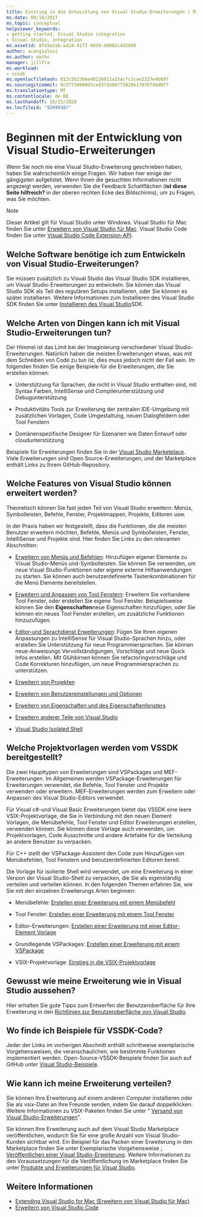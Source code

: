 ```yaml
---
title: Einstieg in die Entwicklung von Visual Studio-Erweiterungen | Microsoft-Dokumentation
ms.date: 09/18/2017
ms.topic: conceptual
helpviewer_keywords:
- getting started, Visual Studio integration
- Visual Studio, integration
ms.assetid: 8fe5e2ab-a424-4173-9d39-dd082c4d58d0
author: acangialosi
ms.author: anthc
manager: jillfra
ms.workload:
- vssdk
ms.openlocfilehash: 812c5b2366e40226011a15acfc1cae2327e4b897
ms.sourcegitcommit: 9c57730000d5ced37d3887f3928b17076f49d0f7
ms.translationtype: MT
ms.contentlocale: de-DE
ms.lasthandoff: 10/15/2020
ms.locfileid: "92099387"
---
```

# <a name="starting-to-develop-visual-studio-extensions"></a>Beginnen mit der Entwicklung von Visual Studio-Erweiterungen

Wenn Sie noch nie eine Visual Studio-Erweiterung geschrieben haben, haben Sie wahrscheinlich einige Fragen. Wir haben hier einige der gängigsten aufgelistet. Wenn Ihnen die gesuchten Informationen nicht angezeigt werden, verwenden Sie die Feedback Schaltflächen (**ist diese Seite hilfreich?** in der oberen rechten Ecke des Bildschirms), um zu Fragen, was Sie möchten.

> [!NOTE]
> Dieser Artikel gilt für Visual Studio unter Windows. Visual Studio für Mac finden Sie unter [Erweitern von Visual Studio für Mac](/visualstudio/mac/extending-visual-studio-mac). Visual Studio Code finden Sie unter [Visual Studio Code Extension-API](https://code.visualstudio.com/api).

## <a name="what-software-do-i-need-to-develop-visual-studio-extensions"></a>Welche Software benötige ich zum Entwickeln von Visual Studio-Erweiterungen?

Sie müssen zusätzlich zu Visual Studio das Visual Studio SDK installieren, um Visual Studio-Erweiterungen zu entwickeln. Sie können das Visual Studio SDK als Teil des regulären Setups installieren, oder Sie können es später installieren. Weitere Informationen zum Installieren des Visual Studio SDK finden Sie unter [Installieren des Visual Studio](../extensibility/installing-the-visual-studio-sdk.md)SDK.

## <a name="what-kinds-of-things-can-i-do-with-visual-studio-extensions"></a>Welche Arten von Dingen kann ich mit Visual Studio-Erweiterungen tun?

Der Himmel ist das Limit bei der Imaginierung verschiedener Visual Studio-Erweiterungen. Natürlich haben die meisten Erweiterungen etwas, was mit dem Schreiben von Code zu tun ist, dies muss jedoch nicht der Fall sein. Im folgenden finden Sie einige Beispiele für die Erweiterungen, die Sie erstellen können:

- Unterstützung für Sprachen, die nicht in Visual Studio enthalten sind, mit Syntax Farben, IntelliSense und Compilerunterstützung und Debugunterstützung

- Produktivitäts Tools zur Erweiterung der zentralen IDE-Umgebung mit zusätzlichen Vorlagen, Code Umgestaltung, neuen Dialogfeldern oder Tool Fenstern

- Domänenspezifische Designer für Szenarien wie Daten Entwurf oder cloudunterstützung

Beispiele für Erweiterungen finden Sie in der [Visual Studio Marketplace](https://marketplace.visualstudio.com/vs). Viele Erweiterungen sind Open Source-Erweiterungen, und der Marketplace enthält Links zu Ihrem GitHub-Repository.

## <a name="which-visual-studio-features-can-i-extend"></a>Welche Features von Visual Studio können erweitert werden?

Theoretisch können Sie fast jeden Teil von Visual Studio erweitern: Menüs, Symbolleisten, Befehle, Fenster, Projektmappen, Projekte, Editoren usw.

In der Praxis haben wir festgestellt, dass die Funktionen, die die meisten Benutzer erweitern möchten, Befehle, Menüs und Symbolleisten, Fenster, IntelliSense und Projekte sind. Hier finden Sie Links zu den relevanten Abschnitten:

- [Erweitern von Menüs und Befehlen](../extensibility/extending-menus-and-commands.md): Hinzufügen eigener Elemente zu Visual Studio-Menüs und-Symbolleisten. Sie können Sie verwenden, um neue Visual Studio-Funktionen oder eigene externe Hilfsanwendungen zu starten. Sie können auch benutzerdefinierte Tastenkombinationen für die Menü Elemente bereitstellen.

- [Erweitern und Anpassen von Tool Fenstern](../extensibility/extending-and-customizing-tool-windows.md): Erweitern Sie vorhandene Tool Fenster, oder erstellen Sie eigene Tool Fenster. Beispielsweise können Sie den **Eigenschaften**neue Eigenschaften hinzufügen, oder Sie können ein neues Tool Fenster erstellen, um zusätzliche Funktionen hinzuzufügen.

- [Editor-und Sprachdienst Erweiterungen](../extensibility/editor-and-language-service-extensions.md): Fügen Sie Ihren eigenen Anpassungen zu IntelliSense für Visual Studio-Sprachen hinzu, oder erstellen Sie Unterstützung für neue Programmiersprachen. Sie können neue-Anweisungs Vervollständigungen, Vorschläge und neue Quick Infos erstellen. Mit Glühbirnen können Sie refactoringvorschläge und Code Korrekturen hinzufügen, um neue Programmiersprachen zu unterstützen.

- [Erweitern von Projekten](../extensibility/extending-projects.md)

- [Erweitern von Benutzereinstellungen und Optionen](../extensibility/extending-user-settings-and-options.md)

- [Erweitern von Eigenschaften und des Eigenschaftenfensters](../extensibility/extending-properties-and-the-property-window.md)

- [Erweitern anderer Teile von Visual Studio](../extensibility/extending-other-parts-of-visual-studio.md)

- [Visual Studio Isolated Shell](https://visualstudio.microsoft.com/vs/older-downloads/isolated-shell/)

## <a name="what-project-templates-are-provided-by-the-vssdk"></a><a name="BKMK_ProjectTemplate"></a> Welche Projektvorlagen werden vom VSSDK bereitgestellt?
 Die zwei Haupttypen von Erweiterungen sind VSPackages und MEF-Erweiterungen. Im Allgemeinen werden VSPackage-Erweiterungen für Erweiterungen verwendet, die Befehle, Tool Fenster und Projekte verwenden oder erweitern. MEF-Erweiterungen werden zum Erweitern oder Anpassen des Visual Studio-Editors verwendet.

 Für Visual c#-und Visual Basic Erweiterungen bietet das VSSDK eine leere VSIX-Projektvorlage, die Sie in Verbindung mit den neuen Element Vorlagen, die Menübefehle, Tool Fenster und Editor Erweiterungen erstellen, verwenden können. Sie können diese Vorlage auch verwenden, um Projektvorlagen, Code Ausschnitte und andere Artefakte für die Verteilung an andere Benutzer zu verpacken.

 Für C++ stellt der VSPackage-Assistent den Code zum Hinzufügen von Menübefehlen, Tool Fenstern und benutzerdefinierten Editoren bereit.

 Die Vorlage für isolierte Shell wird verwendet, um eine Erweiterung in einer Version der Visual Studio-Shell zu verpacken, die Sie als eigenständig verteilen und verteilen können. In den folgenden Themen erfahren Sie, wie Sie mit den einzelnen Erweiterungs Arten beginnen:

- Menübefehle: [Erstellen einer Erweiterung mit einem Menübefehl](../extensibility/creating-an-extension-with-a-menu-command.md)

- Tool Fenster: [Erstellen einer Erweiterung mit einem Tool Fenster](../extensibility/creating-an-extension-with-a-tool-window.md)

- Editor-Erweiterungen: [Erstellen einer Erweiterung mit einer Editor-Element Vorlage](../extensibility/creating-an-extension-with-an-editor-item-template.md)

- Grundlegende VSPackages: [Erstellen einer Erweiterung mit einem VSPackage](../extensibility/creating-an-extension-with-a-vspackage.md)

- VSIX-Projektvorlage: [Einstieg in die VSIX-Projektvorlage](../extensibility/getting-started-with-the-vsix-project-template.md)

## <a name="how-do-i-get-my-extension-to-look-like-visual-studio"></a>Gewusst wie meine Erweiterung wie in Visual Studio aussehen?
 Hier erhalten Sie gute Tipps zum Entwerfen der Benutzeroberfläche für Ihre Erweiterung in den [Richtlinien zur Benutzeroberfläche von Visual Studio](../extensibility/ux-guidelines/visual-studio-user-experience-guidelines.md).

## <a name="where-can-i-find-examples-of-vssdk-code"></a>Wo finde ich Beispiele für VSSDK-Code?
 Jeder der Links im vorherigen Abschnitt enthält schrittweise exemplarische Vorgehensweisen, die veranschaulichen, wie bestimmte Funktionen implementiert werden. Open-Source-VSSDK-Beispiele finden Sie auch auf GitHub unter [Visual Studio-Beispiele](https://github.com/Microsoft/VSSDK-Extensibility-Samples).

## <a name="how-can-i-distribute-my-extension"></a>Wie kann ich meine Erweiterung verteilen?
 Sie können Ihre Erweiterung auf einem anderen Computer installieren oder Sie als vsix-Datei an Ihre Freunde senden, indem Sie darauf doppelklicken. Weitere Informationen zu VSIX-Paketen finden Sie unter " [Versand von Visual Studio-Erweiterungen](../extensibility/shipping-visual-studio-extensions.md)".

 Sie können Ihre Erweiterung auch auf dem Visual Studio Marketplace veröffentlichen, wodurch Sie für eine große Anzahl von Visual Studio-Kunden sichtbar wird. Ein Beispiel für das Packen einer Erweiterung in den Marketplace finden Sie unter Exemplarische Vorgehensweise [: Veröffentlichen einer Visual Studio-Erweiterung](../extensibility/walkthrough-publishing-a-visual-studio-extension.md). Weitere Informationen zu den Voraussetzungen für die Veröffentlichung im Marketplace finden Sie unter [Produkte und Erweiterungen für Visual Studio](/azure/devops/extend/overview?view=vsts&preserve-view=true).

## <a name="see-also"></a>Weitere Informationen

- [Extending Visual Studio for Mac (Erweitern von Visual Studio für Mac)](/visualstudio/mac/extending-visual-studio-mac)
- [Erweitern von Visual Studio Code](https://code.visualstudio.com/api)